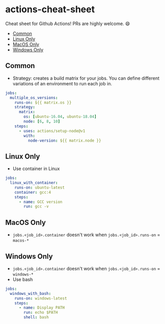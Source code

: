 # actions-cheat-sheet

Cheat sheet for Github Actions! PRs are highly welcome. :smile:

- [Common](#common)
- [Linux Only](#linux-only)
- [MacOS Only](#macos-only)
- [Windows Only](#windows-only)

## Common

- Strategy: creates a build matrix for your jobs. You can define different variations of an environment to run each job in.

```yaml
jobs:
  multiple_os_versions:
    runs-on: ${{ matrix.os }}
    strategy:
      matrix:
        os: [ubuntu-16.04, ubuntu-18.04]
        node: [6, 8, 10]
    steps:
      - uses: actions/setup-node@v1
        with:
          node-version: ${{ matrix.node }}
```

## Linux Only

- Use container in Linux

```yaml
jobs:
  linux_with_container:
    runs-on: ubuntu-latest
    container: gcc:4
    steps:
      - name: GCC version
        run: gcc -v
```

## MacOS Only

- `jobs.<job_id>.container` doesn't work when `jobs.<job_id>.runs-on` = `macos-*`

## Windows Only

- `jobs.<job_id>.container` doesn't work when `jobs.<job_id>.runs-on` = `windows-*`
- Use bash

```yaml
jobs:
  windows_with_bash:
    runs-on: windows-latest
    steps:
      - name: Display PATH
        run: echo $PATH
        shell: bash
```
